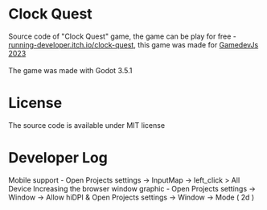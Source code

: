 # Clock Quest
Source code of "Clock Quest" game, the game can be play for free - <a href="https://running-developer.itch.io/clock-quest">running-developer.itch.io/clock-quest</a>, this game was made for <a href="https://itch.io/jam/gamedevjs-2023">GamedevJs 2023</a>
<br>
<br>
The game was made with Godot 3.5.1
# License
The source code is available under MIT license
# Developer Log
Mobile support - Open Projects settings -> InputMap -> left_click > All Device
Increasing the browser window graphic - Open Projects settings -> Window -> Allow hiDPI & Open Projects settings -> Window -> Mode ( 2d )
